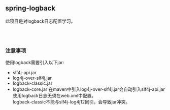 ## spring-logback


此项目是对logback日志配置学习。

<br><br>

### 注意事项
使用logback需要引入以下jar:
- slf4j-api.jar
- log4j-over-slf4j.jar
- logback-classic.jar
- logback-core.jar
在maven中引入log4j-over-slf4j.jar会自动引入slf4j-api.jar<br>
使用logback日志无须在web.xml中配置。<br>
logback-classic不能与slf4j-log4j12同引，会导致jar冲突。
